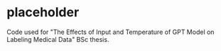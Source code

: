 # placeholder
Code used for "The Effects of Input and Temperature of GPT Model on Labeling Medical Data" BSc thesis.
